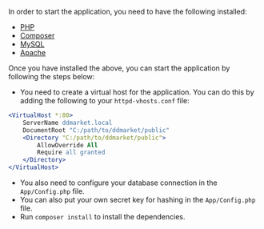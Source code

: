 In order to start the application, you need to have the following installed:
- [PHP](https://www.php.net/downloads)
- [Composer](https://getcomposer.org/download)
- [MySQL](https://dev.mysql.com/downloads/mysql/)
- [Apache](https://httpd.apache.org/download.cgi)

Once you have installed the above, you can start the application by following the steps below:
- You need to create a virtual host for the application. You can do this by adding the following to your `httpd-vhosts.conf` file:
```apache
<VirtualHost *:80>
    ServerName ddmarket.local
    DocumentRoot "C:/path/to/ddmarket/public"
    <Directory "C:/path/to/ddmarket/public">
        AllowOverride All
        Require all granted
    </Directory>
</VirtualHost>
```
- You also need to configure your database connection in the `App/Config.php` file.
- You can also put your own secret key for hashing in the `App/Config.php` file.
- Run `composer install` to install the dependencies.
